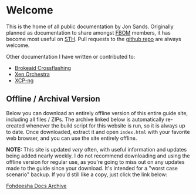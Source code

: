 # Welcome
This is the home of all public documentation by Jon Sands. Originally planned as documentation to share amongst [FBOM](http://fbom.club/) members, it has become most useful on [STH](https://forums.servethehome.com/index.php?threads/brocade-icx6450-icx6610-etc.21107/). Pull requests to the [github repo](https://github.com/Fohdeesha/lab-docu) are always welcome.

Other documentation I have written or contributed to:

 - [Brokeaid Crossflashing](https://brokeaid.com/)
 - [Xen Orchestra](https://xen-orchestra.com/docs/)
 - [XCP-ng](https://xcp-ng.org/docs/)

## Offline / Archival Version
Below you can download an entirely offline version of this entire guide site, including all files / ZIPs. The archive linked below is automatically re-created whenever the build script for this website is run, so it is always up to date. Once downloaded, extract it and open `index.html` with your favorite web browser, and you can use the site entirely offline.

**NOTE:** This site is updated *very* often, with useful information and updates being added nearly weekly. I do not recommend downloading and using the offline version for regular use, as you're going to miss out on any updates made to the guide since your download. It's intended for a "worst case scenario" backup. If you'd still like a copy, just click the link below:

[Fohdeesha Docs Archive](https://fohdeesha.com/data/other/docu-archive.zip)
